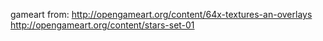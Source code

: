 gameart from:
http://opengameart.org/content/64x-textures-an-overlays
http://opengameart.org/content/stars-set-01
